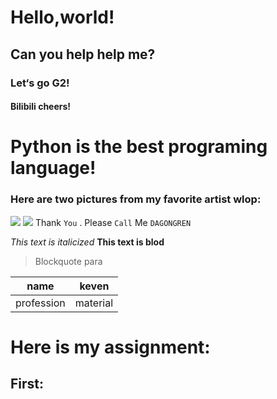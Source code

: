 # Hello,world!
##  Can you help help me?
###  Let‘s go G2!
####  Bilibili cheers!
#  Python is the best programing language!

### Here are two pictures from my favorite artist wlop:
![](https://pic1.zhimg.com/80/v2-b8e48ee4c2efb2813c42c3778743a2c4_720w.jpg)
![](https://pic3.zhimg.com/80/v2-7055b0c2387fc0aa12171e1de2b3ab92_720w.jpg)
Thank `You` . Please `Call` Me `DAGONGREN`

*This text is italicized*
 **This text is blod**
>Blockquote para

| name | keven |
| --- | --- |
| profession | material |

# Here is my assignment:
## First:

